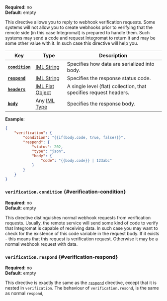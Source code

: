 **Required**: no  
**Default**: empty

This directive allows you to reply to webhook verification requests.
Some systems will not allow you to create webhooks prior to verifying
that the remote side (in this case Integromat) is prepared to handle
them. Such systems may send a code and request Integromat to return it
and may be some other value with it. In such case this directive will
help you.

| Key                                 | Type                                              | Description                                                       |
| ---                                 | ---                                               | ---                                                               |
| [**`condition`**](#verification-condition)    | [IML String](other/types.md#iml-string)                 | Specifies how data are serialized into body.                      |
| [**`respond`**](#verification-respond)  | [IML String](other/types.md#iml-string)                 | Specifies the response status code.                               |
| [**`headers`**](#iterate-condition) | [IML Flat Object](other/types.md#iml-flat-object) | A single level (flat) collection, that specifies request headers. |
| [**`body`**](#iterate-condition)    | Any [IML Type](other/types.md#iml-types)          | Specifies the response body.                                      |

**Example**:
```json
{
    "verification": {
        "condition": "{{if(body.code, true, false)}}",
        "respond": {
            "status": 202,
            "type": "json",
            "body": {
                "code": "{{body.code}} | 123abc"
            }
        }
    }
}
```

### `verification.condition` {#verification-condition}

**Required**: no  
**Default**: empty

This directive distinguishes normal webhook requests from verification
requests. Usually, the remote service will send some kind of code to verify
that Integromat is capable of receiving data. In such case you may want
to check for the existence of this code variable in the request body.
If it exists - this means that this request is verification request.
Otherwise it may be a normal webhook request with data.

### `verification.respond` {#verification-respond}

**Required**: no  
**Default**: empty

This directive is exactly the same as the [`respond`](#respond)
directive, except that it is nested in `verification`. The behaviour of
`verification.resond`, is the same as normal `respond`,
